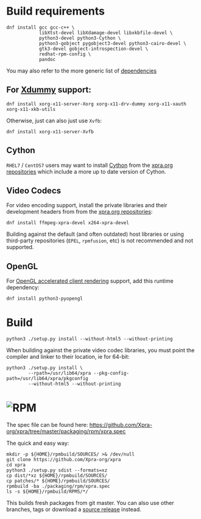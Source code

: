 # Build requirements
```shell
dnf install gcc gcc-c++ \
            libXtst-devel libXdamage-devel libxkbfile-devel \
            python3-devel python3-Cython \
            python3-gobject pygobject3-devel python3-cairo-devel \
            gtk3-devel gobject-introspection-devel \
            redhat-rpm-config \
            pandoc
```
You may also refer to the more generic list of [dependencies](./Dependencies.md)

## For [Xdummy](../Usage/Xdummy.md) support:
```shell
dnf install xorg-x11-server-Xorg xorg-x11-drv-dummy xorg-x11-xauth xorg-x11-xkb-utils
```
Otherwise, just can also just use `Xvfb`:
```shell
dnf install xorg-x11-server-Xvfb
```

## Cython
`RHEL7` / `CentOS7` users may want to install [Cython](http://www.cython.org/) from the [xpra.org repositories](https://github.com/Xpra-org/xpra/wiki/Download) which include a more up to date version of Cython.


## Video Codecs
For video encoding support, install the private libraries and their development headers from from the [xpra.org repositories](https://github.com/Xpra-org/xpra/wiki/Download):
```shell
dnf install ffmpeg-xpra-devel x264-xpra-devel
```
Building against the default (and often outdated) host libraries or using third-party repositories (`EPEL`, `rpmfusion`, etc) is not recommended and not supported.


## OpenGL
For [OpenGL accelerated client rendering](../Usage/Client-OpenGL.md) support, add this runtime dependency:
```shell
dnf install python3-pyopengl
```

# Build
```shell
python3 ./setup.py install --without-html5 --without-printing
```

When building against the private video codec libraries, you must point the compiler and linker to their location, ie for 64-bit:
```shell
python3 ./setup.py install \
        --rpath=/usr/lib64/xpra --pkg-config-path=/usr/lib64/xpra/pkgconfig
        --without-html5 --without-printing
```

# ![RPM](https://xpra.org/icons/rpm.png)
The spec file can be found here:
https://github.com/Xpra-org/xpra/tree/master/packaging/rpm/xpra.spec


The quick and easy way:
```shell
mkdir -p ${HOME}/rpmbuild/SOURCES/ >& /dev/null
git clone https://github.com/Xpra-org/xpra
cd xpra
python3 ./setup.py sdist --formats=xz
cp dist/*xz ${HOME}/rpmbuild/SOURCES/
cp patches/* ${HOME}/rpmbuild/SOURCES/
rpmbuild -ba ./packaging/rpm/xpra.spec
ls -s ${HOME}/rpmbuild/RPMS/*/
```
This builds fresh packages from git master. You can also use other branches, tags or download a [source release](https://xpra.org/src/) instead.
